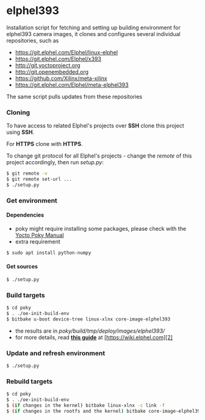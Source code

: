 # elphel393
Installation script for fetching and setting up building environment for elphel393 camera images,
it clones and configures several individual repositories, such as
* https://git.elphel.com/Elphel/linux-elphel
* https://git.elphel.com/Elphel/x393
* http://git.yoctoproject.org
* http://git.openembedded.org
* https://github.com/Xilinx/meta-xilinx
* https://git.elphel.com/Elphel/meta-elphel393

The same script pulls updates from these repositories

### Cloning

To have access to related Elphel's projects over **SSH** clone this project using **SSH**.

For **HTTPS** clone with **HTTPS**.

To change git protocol for all Elphel's projects - change the *remote* of this project accordingly, then run *setup.py*:
```sh
$ git remote -v
$ git remote set-url ...
$ ./setup.py
```

### Get environment
#### Dependencies
* poky might require installing some packages, please check with the [Yocto Poky Manual][1]
* extra requirement

```sh
$ sudo apt install python-numpy
```

#### Get sources
```sh
$ ./setup.py
```

### Build targets
```sh
$ cd poky
$ . ./oe-init-build-env
$ bitbake u-boot device-tree linux-xlnx core-image-elphel393
```

* the results are in *poky/build/tmp/deploy/images/elphel393/*
* for more details, read [**this guide**][2] at [https://wiki.elphel.com][2]

[1]: http://www.yoctoproject.org/docs/2.0/mega-manual/mega-manual.html
[2]: http://wiki.elphel.com/index.php?title=Poky_2.0_manual

### Update and refresh environment
```sh
$ ./setup.py
```
### Rebuild targets
```sh
$ cd poky
$ . ./oe-init-build-env
$ (if changes in the kernel) bitbake linux-xlnx -c link -f
$ (if changes in the rootfs and the kernel) bitbake core-image-elphel393
```

